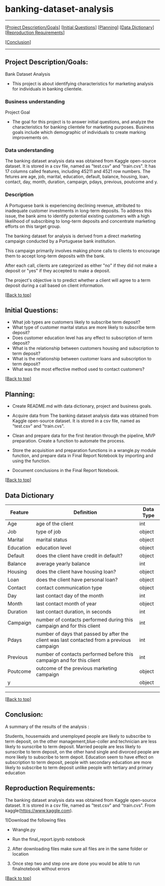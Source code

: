 # banking-dataset-analysis

***
[[Project Description/Goals](#project_description_goals)]
[[Initial Questions](#initial_questions)]
[[Planning](#planning)]
[[Data Dictionary](#dictionary)]
[[Reproduction Requirements](#reproduce)]

[[Conclusion](#conclusion)]

___

## <a name="project_description_goals"></a>Project Description/Goals:

Bank Dataset Analysis
- This project is about identifying characteristics for marketing analysis for individuals in banking clientele.

### Business understanding
Project Goal
- The goal for this project is to answer initial questions, and analyze the characteristics for banking clientele for marketing purposes. Business goals include which demographic of individuals to create marking improvements on.

### Data understanding
The banking dataset analysis data was obtained from Kaggle open-source dataset. It is stored in a csv file, named as "test.csv" and "train.cvs". It has 17 columns called features, including 45211 and 4521 row numbers. The fetures are age, job, marital, education, default, balance, housing, loan, contact, day, month, duration, campaign, pdays, previous, poutcome and y. 

### Description
A Portuguese bank is experiencing declining revenue, attributed to inadequate customer investments in long-term deposits. To address this issue, the bank aims to identify potential existing customers with a high likelihood of subscribing to long-term deposits and concentrate marketing efforts on this target group.

The banking dataset for analysis is derived from a direct marketing campaign conducted by a Portuguese bank institution. 

This campaign primarily involves making phone calls to clients to encourage them to accept long-term deposits with the bank.

After each call, clients are categorized as either "no" if they did not make a deposit or "yes" if they accepted to make a deposit.

The project's objective is to predict whether a client will agree to a term deposit during a call based on client information.

[[Back to top](#top)]


## <a name="initial_questions"></a>Initial Questions:

- What job types are customers likely to subscribe term deposit?
- What type of customer marital status are more likely to subscribe term deposit?
- Does customer education level has any effect to subscription of term deposit?
- What is the relationship between customers housing and subscription to term deposit?
- What is the relationship between customer loans and subscription to term deposit?
- What was the most effective method used to contact customers?

[[Back to top](#top)]


## <a name="planning"></a>Planning:

- Create README.md with data dictionary, project and business goals.



- Acquire data from The banking dataset analysis data was obtained from Kaggle open-source dataset. It is stored in a csv file, named as "test.csv" and "train.cvs". 
- Clean and prepare data for the first iteration through the pipeline, MVP preparation. Create a function to automate the process. 
- Store the acquisition and preparation functions in a wrangle.py module function, and prepare data in Final Report Notebook by importing and using the function.
- Document conclusions in the Final Report Notebook.

[[Back to top](#top)]



## <a name="dictionary"></a>Data Dictionary  


| Feature | Definition | Data Type |
| ----- | ----- | ----- |
| Age |age of the client | int |
| Job |type of job | object |
| Marital |marital status | object |
| Education |education level | object |
| Default | does the client have credit in default? | object |
| Balance |  average yearly balance | int |
| Housing | does the client have housing loan? | object |
| Loan |does the client have personal loan? | object |
| Contact |contact communication type | object |
| Day |last contact day of the month | int |
| Month |last contact month of year  | object |
| Duration |last contact duration, in seconds | int |
| Campaign |number of contacts performed during this campaign and for this client | int |
| Pdays |number of days that passed by after the client was last contacted from a previous campaign | int |
| Previous |number of contacts performed before this campaign and for this client | int |
| Poutcome |outcome of the previous marketing campaign | object |
| y |            | object |





---

[[Back to top](#top)]


## <a name="conclusion"></a>Conclusion:

A summary of the results of the analysis :

Students, housemaids and unemployed people are likely to subscribe to term deposit, on the other management,blue-coller and technician are less likely to sunscribe to term deposit.
Married people are less likely to sunscribe to term deposit, on the other hand single and divorced people are more likely to subscribe to term depoit.
Education seem to have effect on subscription to term deposit, people with secondary education are more likely to subscribe to term deposit unlike people with tertiary and primary education

## <a name="reproduce"></a>Reproduction Requirements:

The banking dataset analysis data was obtained from Kaggle open-source dataset. It is stored in a csv file, named as "test.csv" and "train.cvs". 
From kaggle(https://www.kaggle.com). 

1)Download the following files

- Wrangle.py

- Run the final_report.ipynb notebook


2) After downloading files make sure all files are in the same folder or location

3) Once step two and step one are done you would be able to run finalnotebook without errors



    
[[Back to top](#top)]
